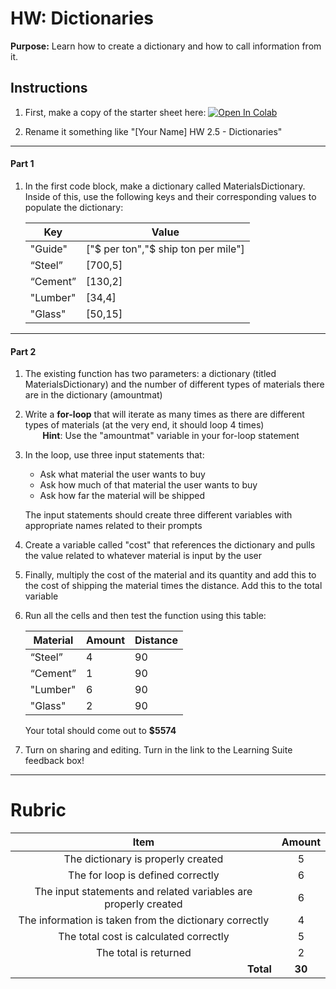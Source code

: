 #  HW: Dictionaries

**Purpose:** Learn how to create a dictionary and how to call information from it.

## Instructions
1. First, make a copy of the starter sheet here: <a href="https://colab.research.google.com/github/byu-cce270/content/blob/main/docs/unit2/dictionaries/Starter_Sheet_HW_Dictionaries.ipynb" target="_parent"><img src="https://colab.research.google.com/assets/colab-badge.svg" alt="Open In Colab"/></a>

2. Rename it something like "[Your Name] HW 2.5 - Dictionaries"

---

#### Part 1
1. In the first code block, make a dictionary called MaterialsDictionary. Inside of this, use the following keys and their corresponding values to populate the dictionary:

   | Key      | Value                                |
   |----------|--------------------------------------|
   | "Guide"  | ["$ per ton","$ ship ton per mile"]  |
   | “Steel”  | [700,5]                              |
   | “Cement” | [130,2]                              |
   | "Lumber" | [34,4]                               |
   | "Glass"  | [50,15]                              |

---

#### Part 2
1. The existing function has two parameters: a dictionary (titled MaterialsDictionary) and the number of different types of materials there are in the dictionary (amountmat)
2. Write a **for-loop** that will iterate as many times as there are different types of materials (at the very end, it should loop 4 times)
    <br>&nbsp;&nbsp;&nbsp;&nbsp;&nbsp;&nbsp;&nbsp;**Hint**: Use the "amountmat" variable in your for-loop statement</br>
3. In the loop, use three input statements that:
   
      - Ask what material the user wants to buy
      - Ask how much of that material the user wants to buy
      - Ask how far the material will be shipped
     
      The input statements should create three different variables with appropriate names related to their prompts

4. Create a variable called "cost" that references the dictionary and pulls the value related to whatever material is input by the user
5. Finally, multiply the cost of the material and its quantity and add this to the cost of shipping the material times the distance. Add this to the total variable
6. Run all the cells and then test the function using this table:
    
   | Material | Amount | Distance |
   |----------|--------|----------|
   | “Steel”  | 4      | 90       |
   | “Cement” | 1      | 90       |
   | "Lumber" | 6      | 90       |
   | "Glass"  | 2      | 90       |

   Your total should come out to **$5574**
  
7. Turn on sharing and editing. Turn in the link to the Learning Suite feedback box!

---

# Rubric

|                            **Item**                             | **Amount** |  
|:---------------------------------------------------------------:|:----------:|
|               The dictionary is properly created                |     5      |
|                The for loop is defined correctly                |     6      |
| The input statements and related variables are properly created |     6      |
|     The information is taken from the dictionary correctly      |     4      |
|             The total cost is calculated correctly              |     5      |
|                      The total is returned                      |     2      |
|         <div style="text-align: right">**Total**</div>          |   **30**   |
